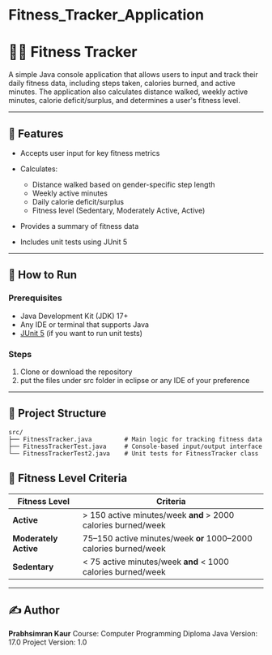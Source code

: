 # Fitness_Tracker_Application

# 🏃‍♀️ Fitness Tracker

A simple Java console application that allows users to input and track their daily fitness data, including steps taken, calories burned, and active minutes. The application also calculates distance walked, weekly active minutes, calorie deficit/surplus, and determines a user's fitness level.

---

## 📌 Features

* Accepts user input for key fitness metrics
* Calculates:

  * Distance walked based on gender-specific step length
  * Weekly active minutes
  * Daily calorie deficit/surplus
  * Fitness level (Sedentary, Moderately Active, Active)
* Provides a summary of fitness data
* Includes unit tests using JUnit 5

---

## 🚀 How to Run

### Prerequisites

* Java Development Kit (JDK) 17+
* Any IDE or terminal that supports Java
* [JUnit 5](https://junit.org/junit5/) (if you want to run unit tests)

### Steps

1. Clone or download the repository
2. put the files under src folder in eclipse or any IDE of your preference

---

## 📁 Project Structure

```
src/
├── FitnessTracker.java         # Main logic for tracking fitness data
├── FitnessTrackerTest.java     # Console-based input/output interface
└── FitnessTrackerTest2.java    # Unit tests for FitnessTracker class
```
## 🧠 Fitness Level Criteria

| Fitness Level         | Criteria                                                         |
| --------------------- | ---------------------------------------------------------------- |
| **Active**            | > 150 active minutes/week **and** > 2000 calories burned/week    |
| **Moderately Active** | 75–150 active minutes/week **or** 1000–2000 calories burned/week |
| **Sedentary**         | < 75 active minutes/week **and** < 1000 calories burned/week     |

---

## ✍️ Author

**Prabhsimran Kaur**
Course: Computer Programming Diploma
Java Version: 17.0
Project Version: 1.0




